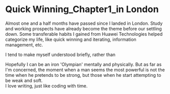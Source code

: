 # Quick Winning_Chapter1_in London      

Almost one and a half months have passed since I landed in London. Study and working prospects have already become the theme before our settling down. Some transferable habits I gained from Huawei Technologies helped categorize my life, like quick winning and iterating, information management, etc.

I tend to make myself understood briefly, rather than 


Hopefully I can be an iron 'Olympian' mentally and physically. But as far as I'm concerned, the moment when a man seems the most powerful is not the time when he pretends to be strong, but those when he start attempting to be weak and soft.  
I love writing, just like coding with time. 


